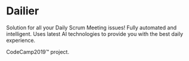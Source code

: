 # Dailier
Solution for all your Daily Scrum Meeting issues! Fully automated and intelligent. Uses latest AI technologies to provide you with the best daily experience.

CodeCamp2019™️  project. 
